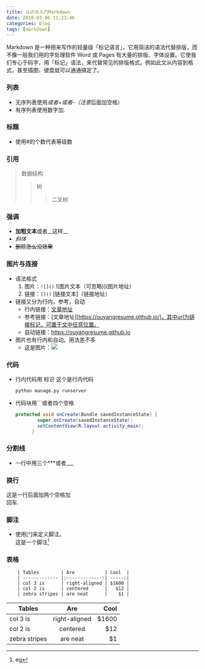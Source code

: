 ```yaml
---
title: 认识与入门Markdown
date: 2018-03-06 11:23:46  
categories: blog
tags: [markdown]
---
```

Markdown 是一种用来写作的轻量级「标记语言」，它用简洁的语法代替排版，而不像一般我们用的字处理软件 Word 或 Pages 有大量的排版、字体设置。它使我们专心于码字，用「标记」语法，来代替常见的排版格式。例如此文从内容到格式，甚至插图，键盘就可以通通搞定了。
<!-- more -->
 
### 列表
   + 无序列表使用*或者+或者-（注意*后面加空格）
   + 有序列表使用数字加.
   
### 标题
   * 使用#的个数代表等级数
   
### 引用
  > 数据结构
  >> 树
  >>> 二叉树
       
### 强调   
   * **加粗文本**或者__这样__
   * *斜体*
   *  ~~删除怎么没效果~~
   
### 图片与连接
  * 语法格式
    1. 图片：`![]()`  ![图片文本（可忽略)](图片地址）
    2. 链接：`[]()`  [链接文本]（链接地址）
  * 链接又分为行内，参考，自动
     * 行内链接：[文章地址](https://ouyangresume.github.io/)
     * 参考链接：[文章地址][https://ouyangresume.github.io/]，其中url为链接标记，可置于文中任意位置。
     * 自动链接：<https://ouyangresume.github.io>
  * 图片也有行内和自动。用法差不多
     * 这是图片：![](https://connorlin.github.io/images/avatar.jpg)

### 代码
  * 行内代码用`标识
    这个是行内代码
    
    `python manage.py runserver`
  * 代码块用```或者四个空格
  
    ```  java
    protected void onCreate(Bundle savedInstanceState) {  
            super.onCreate(savedInstanceState);  
            setContentView(R.layout.activity_main);
          }  
    ```
    
### 分割线
  * 一行中用三个***或者___
  
### 换行   
   这是一行后面加两个空格加  
   回车. 
### 脚注
  * 使用[^]来定义脚注。  
  这是一个脚注[^1]
  [^1]:eg
  
### 表格
```
	| Tables        | Are           | Cool  |
	| ------------- |:-------------:| -----:|
	| col 3 is      | right-aligned | $1600 |
	| col 2 is      | centered      |   $12 |
	| zebra stripes | are neat      |    $1 | 
```

| Tables        | Are           | Cool  |
| ------------- |:-------------:| -----:|
| col 3 is      | right-aligned | $1600 |
| col 2 is      | centered      |   $12 |
| zebra stripes | are neat      |  $1   |
